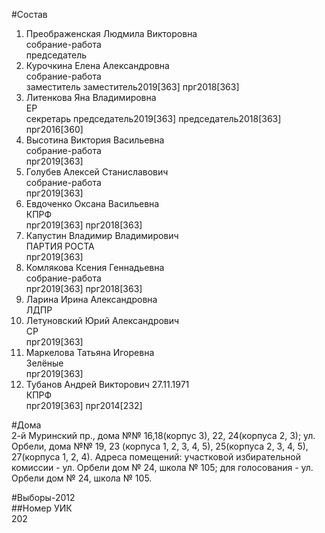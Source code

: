 #Состав  
1. Преображенская Людмила Викторовна  
    собрание-работа  
    председатель  
2. Курочкина Елена Александровна  
    собрание-работа  
    заместитель заместитель2019[363] прг2018[363]  
3. Литенкова Яна Владимировна  
    ЕР  
    секретарь председатель2019[363] председатель2018[363] прг2016[360]  
4. Высотина Виктория Васильевна  
    собрание-работа  
    прг2019[363]  
5. Голубев Алексей Станиславович  
    собрание-работа  
    прг2019[363]  
6. Евдоченко Оксана Васильевна  
    КПРФ  
    прг2019[363] прг2018[363]  
7. Капустин Владимир Владимирович  
    ПАРТИЯ РОСТА  
    прг2019[363]  
8. Комлякова Ксения Геннадьевна  
    собрание-работа  
    прг2019[363] прг2018[363]  
9. Ларина Ирина Александровна  
    ЛДПР  
10. Летуновский Юрий Александрович  
    СР  
    прг2019[363]  
11. Маркелова Татьяна Игоревна  
    Зелёные  
    прг2019[363]  
12. Тубанов Андрей Викторович 27.11.1971  
    КПРФ  
    прг2019[363] прг2014[232]  
  
#Дома  
2-й Муринский пр., дома №№ 16,18(корпус 3), 22, 24(корпуса 2, 3); ул. Орбели, дома №№ 19, 23 (корпуса 1, 2, 3, 4, 5), 25(корпуса 2, 3, 4, 5), 27(корпуса 1, 2, 4). Адреса помещений: участковой избирательной комиссии - ул. Орбели дом № 24, школа № 105; для голосования - ул. Орбели дом № 24, школа № 105.  
  
#Выборы-2012  
##Номер УИК  
202  
